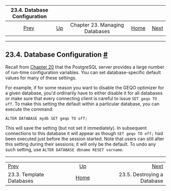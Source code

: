 <!--?xml version="1.0" encoding="UTF-8" standalone="no"?-->

|                  23.4. Database Configuration                  |                                                                |                                |                                                       |                                                              |
| :------------------------------------------------------------: | :------------------------------------------------------------- | :----------------------------: | ----------------------------------------------------: | -----------------------------------------------------------: |
| [Prev](manage-ag-templatedbs.html "23.3. Template Databases")  | [Up](managing-databases.html "Chapter 23. Managing Databases") | Chapter 23. Managing Databases | [Home](index.html "PostgreSQL 17devel Documentation") |  [Next](manage-ag-dropdb.html "23.5. Destroying a Database") |

***

## 23.4. Database Configuration [#](#MANAGE-AG-CONFIG)

Recall from [Chapter 20](runtime-config.html "Chapter 20. Server Configuration") that the PostgreSQL server provides a large number of run-time configuration variables. You can set database-specific default values for many of these settings.

For example, if for some reason you want to disable the GEQO optimizer for a given database, you'd ordinarily have to either disable it for all databases or make sure that every connecting client is careful to issue `SET geqo TO off`. To make this setting the default within a particular database, you can execute the command:

    ALTER DATABASE mydb SET geqo TO off;

This will save the setting (but not set it immediately). In subsequent connections to this database it will appear as though `SET geqo TO off;` had been executed just before the session started. Note that users can still alter this setting during their sessions; it will only be the default. To undo any such setting, use `ALTER DATABASE dbname RESET varname`.

***

|                                                                |                                                                |                                                              |
| :------------------------------------------------------------- | :------------------------------------------------------------: | -----------------------------------------------------------: |
| [Prev](manage-ag-templatedbs.html "23.3. Template Databases")  | [Up](managing-databases.html "Chapter 23. Managing Databases") |  [Next](manage-ag-dropdb.html "23.5. Destroying a Database") |
| 23.3. Template Databases                                       |      [Home](index.html "PostgreSQL 17devel Documentation")     |                                  23.5. Destroying a Database |
